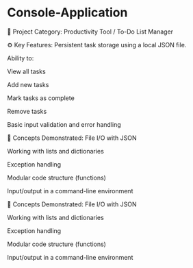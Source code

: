 # Console-Application
📂 Project Category: Productivity Tool / To-Do List Manager

⚙️ Key Features:
Persistent task storage using a local JSON file.

Ability to:

View all tasks

Add new tasks

Mark tasks as complete

Remove tasks

Basic input validation and error handling

🧠 Concepts Demonstrated:
File I/O with JSON

Working with lists and dictionaries

Exception handling

Modular code structure (functions)

Input/output in a command-line environment

🧠 Concepts Demonstrated:
File I/O with JSON

Working with lists and dictionaries

Exception handling

Modular code structure (functions)

Input/output in a command-line environment

